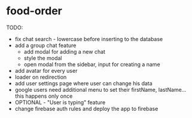 # food-order

TODO:

- fix chat search - lowercase before inserting to the database
- add a group chat feature
  - add modal for adding a new chat
  - style the modal
  - open modal from the sidebar, input for creating a name
- add avatar for every user
- loader on redirection
- add user settings page where user can change his data
- google users need additional menu to set their firstName, lastName... this happens only once
- OPTIONAL - "User is typing" feature
- change firebase auth rules and deploy the app to firebase
